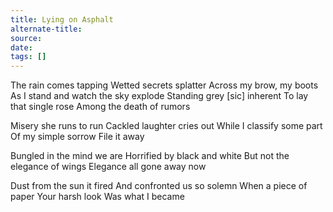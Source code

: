```yaml
---
title: Lying on Asphalt
alternate-title:
source:
date:
tags: []
---
```


The rain comes tapping
Wetted secrets splatter
Across my brow, my boots
As I stand and watch the sky explode
Standing grey [sic] inherent
To lay that single rose
Among the death of rumors

Misery she runs to run
Cackled laughter cries out
While I classify some part
Of my simple sorrow
File it away

Bungled in the mind we are
Horrified by black and white
But not the elegance of wings
Elegance all gone away now

Dust from the sun it fired
And confronted us so solemn
When a piece of paper
Your harsh look
Was what I became
